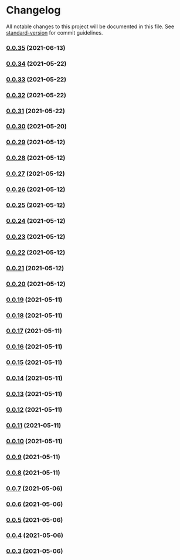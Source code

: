 # Changelog

All notable changes to this project will be documented in this file. See [standard-version](https://github.com/conventional-changelog/standard-version) for commit guidelines.

### [0.0.35](https://gitlab.com/megabyte-labs/dockerfile/ci-pipeline/updater/compare/v0.0.34...v0.0.35) (2021-06-13)

### [0.0.34](https://gitlab.com/megabyte-labs/dockerfile/ci-pipeline/updater/compare/v0.0.33...v0.0.34) (2021-05-22)

### [0.0.33](https://gitlab.com/megabyte-labs/dockerfile/ci-pipeline/updater/compare/v0.0.32...v0.0.33) (2021-05-22)

### [0.0.32](https://gitlab.com/megabyte-labs/dockerfile/ci-pipeline/updater/compare/v0.0.31...v0.0.32) (2021-05-22)

### [0.0.31](https://gitlab.com/megabyte-labs/dockerfile/ci-pipeline/updater/compare/v0.0.30...v0.0.31) (2021-05-22)

### [0.0.30](https://gitlab.com/megabyte-labs/dockerfile/ci-pipeline/updater/compare/v0.0.29...v0.0.30) (2021-05-20)

### [0.0.29](https://gitlab.com/megabyte-labs/dockerfile/ci-pipeline/updater/compare/v0.0.28...v0.0.29) (2021-05-12)

### [0.0.28](https://gitlab.com/megabyte-labs/dockerfile/ci-pipeline/updater/compare/v0.0.27...v0.0.28) (2021-05-12)

### [0.0.27](https://gitlab.com/megabyte-labs/dockerfile/ci-pipeline/updater/compare/v0.0.26...v0.0.27) (2021-05-12)

### [0.0.26](https://gitlab.com/megabyte-labs/dockerfile/ci-pipeline/updater/compare/v0.0.25...v0.0.26) (2021-05-12)

### [0.0.25](https://gitlab.com/megabyte-labs/dockerfile/ci-pipeline/updater/compare/v0.0.24...v0.0.25) (2021-05-12)

### [0.0.24](https://gitlab.com/megabyte-labs/dockerfile/ci-pipeline/updater/compare/v0.0.23...v0.0.24) (2021-05-12)

### [0.0.23](https://gitlab.com/megabyte-labs/dockerfile/ci-pipeline/updater/compare/v0.0.22...v0.0.23) (2021-05-12)

### [0.0.22](https://gitlab.com/megabyte-labs/dockerfile/ci-pipeline/updater/compare/v0.0.21...v0.0.22) (2021-05-12)

### [0.0.21](https://gitlab.com/megabyte-labs/dockerfile/ci-pipeline/updater/compare/v0.0.20...v0.0.21) (2021-05-12)

### [0.0.20](https://gitlab.com/megabyte-labs/dockerfile/ci-pipeline/updater/compare/v0.0.19...v0.0.20) (2021-05-12)

### [0.0.19](https://gitlab.com/megabyte-labs/dockerfile/ci-pipeline/updater/compare/v0.0.18...v0.0.19) (2021-05-11)

### [0.0.18](https://gitlab.com/megabyte-labs/dockerfile/ci-pipeline/updater/compare/v0.0.17...v0.0.18) (2021-05-11)

### [0.0.17](https://gitlab.com/megabyte-labs/dockerfile/ci-pipeline/updater/compare/v0.0.16...v0.0.17) (2021-05-11)

### [0.0.16](https://gitlab.com/megabyte-labs/dockerfile/ci-pipeline/updater/compare/v0.0.15...v0.0.16) (2021-05-11)

### [0.0.15](https://gitlab.com/megabyte-labs/dockerfile/ci-pipeline/updater/compare/v0.0.14...v0.0.15) (2021-05-11)

### [0.0.14](https://gitlab.com/megabyte-labs/dockerfile/ci-pipeline/updater/compare/v0.0.13...v0.0.14) (2021-05-11)

### [0.0.13](https://gitlab.com/megabyte-labs/dockerfile/ci-pipeline/updater/compare/v0.0.12...v0.0.13) (2021-05-11)

### [0.0.12](https://gitlab.com/megabyte-labs/dockerfile/ci-pipeline/updater/compare/v0.0.11...v0.0.12) (2021-05-11)

### [0.0.11](https://gitlab.com/megabyte-labs/dockerfile/ci-pipeline/updater/compare/v0.0.10...v0.0.11) (2021-05-11)

### [0.0.10](https://gitlab.com/megabyte-labs/dockerfile/ci-pipeline/updater/compare/v0.0.9...v0.0.10) (2021-05-11)

### [0.0.9](https://gitlab.com/megabyte-labs/dockerfile/ci-pipeline/updater/compare/v0.0.8...v0.0.9) (2021-05-11)

### [0.0.8](https://gitlab.com/megabyte-labs/dockerfile/ci-pipeline/updater/compare/v0.0.7...v0.0.8) (2021-05-11)

### [0.0.7](https://gitlab.com/megabyte-labs/dockerfile/ci-pipeline/updater/compare/v0.0.6...v0.0.7) (2021-05-06)

### [0.0.6](https://gitlab.com/megabyte-labs/dockerfile/ci-pipeline/updater/compare/v0.0.5...v0.0.6) (2021-05-06)

### [0.0.5](https://gitlab.com/megabyte-labs/dockerfile/ci-pipeline/updater/compare/v0.0.4...v0.0.5) (2021-05-06)

### [0.0.4](https://gitlab.com/megabyte-labs/dockerfile/ci-pipeline/updater/compare/v0.0.3...v0.0.4) (2021-05-06)

### [0.0.3](https://gitlab.com/megabyte-labs/dockerfile/ci-pipeline/updater/compare/v0.0.2...v0.0.3) (2021-05-06)
